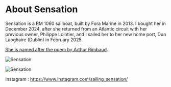 # About Sensation

Sensation is  a RM 1060 sailboat, built by Fora Marine in 2013. I bought her in December 2024, after she returned from an Atlantic circuit with her previous owner, Philippe Lointier, and I sailed her to her new home port, Dun Laoghaire (Dublin) in February 2025.

[She is named after the poem by Arthur Rimbaud](01.%20Sensation%20(Arthur%20Rimbaud).md).

![Sensation](https://storage.gra.cloud.ovh.net/v1/AUTH_9c30d35f284f44b2bda08609e7c19f33/cyrille_public/Pictures/Sensation/IMG_20250719_081957.jpg)


![Sensation](https://storage.gra.cloud.ovh.net/v1/AUTH_9c30d35f284f44b2bda08609e7c19f33/cyrille_public/Pictures/Sensation/IMG_20250723_122953.jpg)


Instagram : https://www.instagram.com/sailing_sensation/